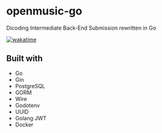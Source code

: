 # openmusic-go

Dicoding Intermediate Back-End Submission rewritten in Go

[![wakatime](https://wakatime.com/badge/user/ed90b2f4-eee2-4404-b5d5-45052ba72313/project/65c43ce3-296e-48c0-84e8-a34370bfc9b8.svg)](https://wakatime.com/badge/user/ed90b2f4-eee2-4404-b5d5-45052ba72313/project/65c43ce3-296e-48c0-84e8-a34370bfc9b8)

## Built with

- Go
- Gin
- PostgreSQL
- GORM
- Wire
- Godotenv
- UUID
- Golang JWT
- Docker
